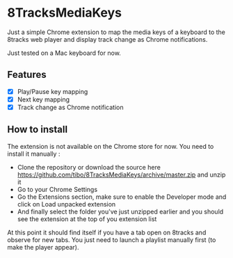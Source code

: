 8TracksMediaKeys
================

Just a simple Chrome extension to map the media keys of a keyboard to the 8tracks web player and display track change as Chrome notifications.

Just tested on a Mac keyboard for now.

## Features

- [x] Play/Pause key mapping
- [x] Next key mapping
- [x] Track change as Chrome notification

## How to install

The extension is not available on the Chrome store for now. You need to install it manually :

* Clone the repository or download the source here https://github.com/tibo/8TracksMediaKeys/archive/master.zip and unzip it
* Go to your Chrome Settings
* Go the Extensions section, make sure to enable the Developer mode and click on Load unpacked extension
* And finally select the folder you've just unzipped earlier and you should see the extension at the top of you extension list

At this point it should find itself if you have a tab open on 8tracks and observe for new tabs.
You just need to launch a playlist manually first (to make the player appear).